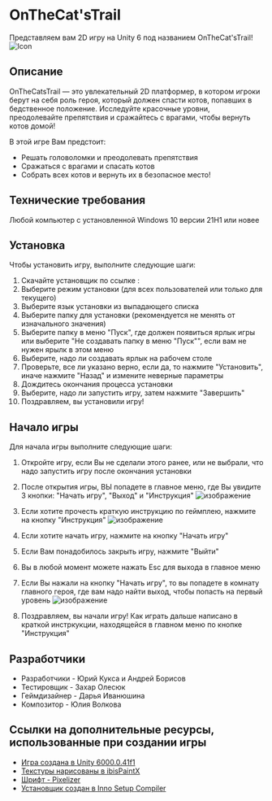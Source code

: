 # OnTheCat'sTrail
Представляем вам 2D игру на Unity 6 под названием OnTheCat'sTrail! ![Icon](https://github.com/user-attachments/assets/9000b53f-b1b8-4512-80db-0b664634af36)

## Описание
OnTheCatsTrail — это увлекательный 2D платформер, в котором игроки берут на себя роль героя, который должен спасти котов, попавших в бедственное положение. Исследуйте красочные уровни, преодолевайте препятствия и сражайтесь с врагами, чтобы вернуть котов домой!

В этой игре Вам предстоит:

- Решать головоломки и преодолевать препятствия
- Сражаться с врагами и спасать котов
- Собрать всех котов и вернуть их в безопасное место!

## Технические требования
Любой компьютер c установленной Windows 10 версии 21H1 или новее

## Установка
Чтобы установить игру, выполните следующие шаги:

1. Скачайте установщик по ссылке :
2. Выберите режим установки (для всех пользователей или только для текущего)
3. Выберите язык установки из выпадающего списка
4. Выберите папку для установки (рекомендуется не менять от изначального значения)
5. Выберите папку в меню "Пуск", где должен появиться ярлык игры или выберите "Не создавать папку в меню "Пуск"", если вам не нужен ярылк в этом меню
6. Выберите, надо ли создавать ярлык на рабочем столе
7. Проверьте, все ли указано верно, если да, то нажмите "Установить", иначе нажмите "Назад" и измените неверные параметры
8. Дождитесь окончания процесса установки
9. Выберите, надо ли запустить игру, затем нажмите "Завершить"
10. Поздравляем, вы установили игру!

## Начало игры
Для начала игры выполните следующие шаги:

1. Откройте игру, если Вы не сделали этого ранее, или не выбрали, что надо запустить игру после окончания установки
2. После открытия игры, ВЫ попадете в главное меню, где Вы увидите 3 кнопки: "Начать игру", "Выход" и "Инструкция" ![изображение](https://github.com/user-attachments/assets/487e297f-64f9-4c63-a0b7-d9e486bed045)

4. Если хотите прочесть краткую инструкцию по геймплею, нажмите на кнопку "Инструкция" ![изображение](https://github.com/user-attachments/assets/8b997b5e-5eb3-481e-b5db-72f68fb7614d)

5. Если хотите начать игру, нажмите на кнопку "Начать игру"
6. Если Вам понадобилось закрыть игру, нажмите "Выйти"
7. Вы в любой момент можете нажать Esc для выхода в главное меню
6. Если Вы нажали на кнопку "Начать игру", то вы попадете в комнату главного героя, где вам надо найти выход, чтобы попасть на первый уровень ![изображение](https://github.com/user-attachments/assets/e3e79787-da57-49b4-b5eb-aa1347d38b17)

7. Поздравляем, вы начали игру! Как играть дальше написано в краткой инстркукции, находящейся в главном меню по кнопке "Инструкция"

## Разработчики
- Разработчики - Юрий Кукса и Андрей Борисов
- Тестировщик - Захар Олесюк
- Геймдизайнер - Дарья Иванюшина
- Композитор - Юлия Волкова

## Ссылки на дополнительные ресурсы, использованные при создании игры
- [Игра создана в Unity 6000.0.41f1](https://unity.com/ru/releases/unity-6)
- [Текстуры нарисованы в ibisPaintX](https://ibispaint.com/product.jsp)
- [Шрифт - Pixelizer](https://fonts-online.ru/fonts/pixelizer)
- [Установщик создан в Inno Setup Compiler](https://jrsoftware.org/isdl.php)
